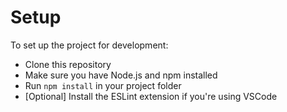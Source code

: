 # Setup
To set up the project for development:
- Clone this repository
- Make sure you have Node.js and npm installed
- Run `npm install` in your project folder
- \[Optional\] Install the ESLint extension if you're using VSCode